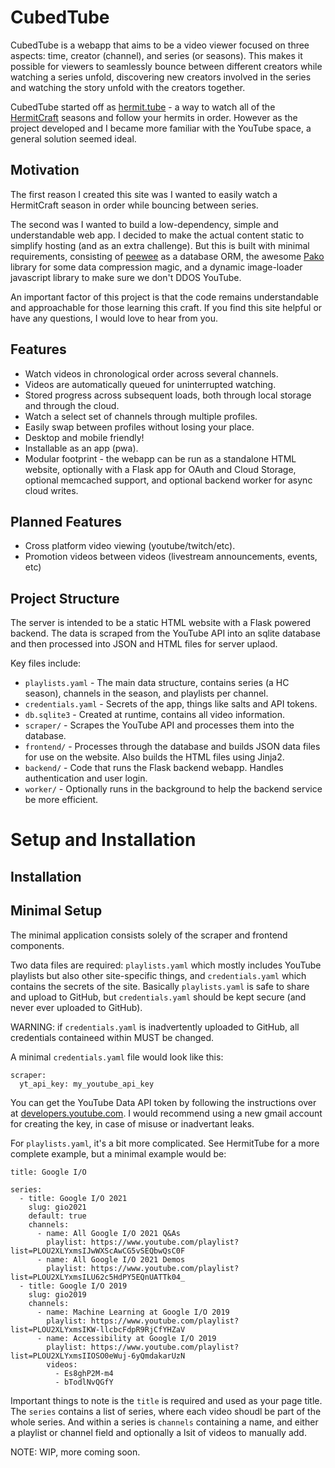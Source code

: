 # CubedTube

CubedTube is a webapp that aims to be a video viewer focused on three
aspects: time, creator (channel), and series (or seasons). This makes it 
possible for viewers to seamlessly bounce between different creators while 
watching a series unfold, discovering new creators involved in the series
and watching the story unfold with the creators together.

CubedTube started off as [hermit.tube](https://hermit.tube) - a way to watch
all of the [HermitCraft](http://hermitcraft.com) seasons and follow your hermits
in order. However as the project developed and I became more familiar with the
YouTube space, a general solution seemed ideal.

## Motivation

The first reason I created this site was I wanted to easily watch a HermitCraft 
season in order while bouncing between series.

The second was I wanted to build a low-dependency, simple and understandable
web app. I decided to make the actual content static to simplify hosting (and
as an extra challenge). But this is built with minimal requirements, consisting of
[peewee](https://github.com/coleifer/peewee) as a database ORM, the awesome
[Pako](https://nodeca.github.io/pako/) library for some data compression magic,
and a dynamic image-loader javascript library to make sure we don't DDOS YouTube.

An important factor of this project is that the code remains understandable and
approachable for those learning this craft. If you find this site helpful or have
any questions, I would love to hear from you.

## Features

 - Watch videos in chronological order across several channels.
 - Videos are automatically queued for uninterrupted watching.
 - Stored progress across subsequent loads, both through local storage and
   through the cloud.
 - Watch a select set of channels through multiple profiles.
 - Easily swap between profiles without losing your place.
 - Desktop and mobile friendly!
 - Installable as an app (pwa).
 - Modular footprint - the webapp can be run as a standalone HTML website, 
   optionally with a Flask app for OAuth and Cloud Storage, optional
   memcached support, and optional backend worker for async cloud writes.

## Planned Features

 - Cross platform video viewing (youtube/twitch/etc).
 - Promotion videos between videos (livestream announcements, events, etc)

## Project Structure

The server is intended to be a static HTML website with a Flask powered
backend. The data is scraped from the YouTube API into an sqlite database
and then processed into JSON and HTML files for server uplaod.

Key files include:

 - `playlists.yaml` - The main data structure, contains series (a HC season), 
   channels in the season, and playlists per channel.
 - `credentials.yaml` - Secrets of the app, things like salts and API tokens.
 - `db.sqlite3` - Created at runtime, contains all video information.
 - `scraper/` - Scrapes the YouTube API and processes them into the database.
 - `frontend/` - Processes through the database and builds JSON data files
   for use on the website. Also builds the HTML files using Jinja2.
 - `backend/` - Code that runs the Flask backend webapp. Handles authentication
   and user login.
 - `worker/` - Optionally runs in the background to help the backend service
   be more efficient.

# Setup and Installation

## Installation

## Minimal Setup

The minimal application consists solely of the scraper and frontend components.

Two data files are required: `playlists.yaml` which mostly includes YouTube
playlists but also other site-specific things, and `credentials.yaml` which
contains the secrets of the site. Basically `playlists.yaml` is safe to share
and upload to GitHub, but `credentials.yaml` should be kept secure (and never
ever uploaded to GitHub).

WARNING: if `credentials.yaml` is inadvertently uploaded to GitHub, all
credentials containeed within MUST be changed.

A minimal `credentials.yaml` file would look like this:

```
scraper:
  yt_api_key: my_youtube_api_key
```

You can get the YouTube Data API token by following the instructions over at
[developers.youtube.com](https://developers.google.com/youtube/v3/getting-started).
I would recommend using a new gmail account for creating the key, in case of
misuse or inadvertant leaks.

For `playlists.yaml`, it's a bit more complicated. See HermitTube for a more
complete example, but a minimal example would be:

```
title: Google I/O

series:
  - title: Google I/O 2021
    slug: gio2021
    default: true
    channels:
      - name: All Google I/O 2021 Q&As
        playlist: https://www.youtube.com/playlist?list=PLOU2XLYxmsIJwWXScAwCG5vSEQbwQsC0F
      - name: All Google I/O 2021 Demos
        playlist: https://www.youtube.com/playlist?list=PLOU2XLYxmsILU62c5HdPY5EQnUATTk04_
  - title: Google I/O 2019
    slug: gio2019
    channels:
      - name: Machine Learning at Google I/O 2019
        playlist: https://www.youtube.com/playlist?list=PLOU2XLYxmsIKW-llcbcFdpR9RjCfYHZaV
      - name: Accessibility at Google I/O 2019
        playlist: https://www.youtube.com/playlist?list=PLOU2XLYxmsIIOSO0eWuj-6yQmdakarUzN
        videos:
          - Es8ghP2M-m4
          - bTodlNvQGfY
```

Important things to note is the `title` is required and used as your page
title. The `series` contains a list of series, where each video shoudl be
part of the whole series. And within a series is `channels` containing
a name, and either a playlist or channel field and optionally a lsit of
videos to manually add.

NOTE: WIP, more coming soon.

